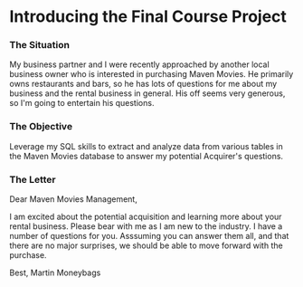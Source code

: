 # Introducing the Final Course Project

### The Situation

My business partner and I were recently approached by another local business owner who is interested in purchasing Maven Movies. He primarily owns restaurants and bars,
so he has lots of questions for me about my business and the rental business in general. His off seems very generous, so I'm going to entertain his questions.


### The Objective
Leverage my SQL skills to extract and analyze data from various tables in the Maven Movies database to answer my potential Acquirer's questions.


### The Letter
Dear Maven Movies Management, <br>

I am excited about the potential acquisition and learning more about your rental business. Please bear with me as I am new to the industry. I have a number of questions for
you. Asssuming you can answer them all, and that there are no major surprises, we should be able to move forward with the purchase. <br>

Best,
Martin Moneybags
